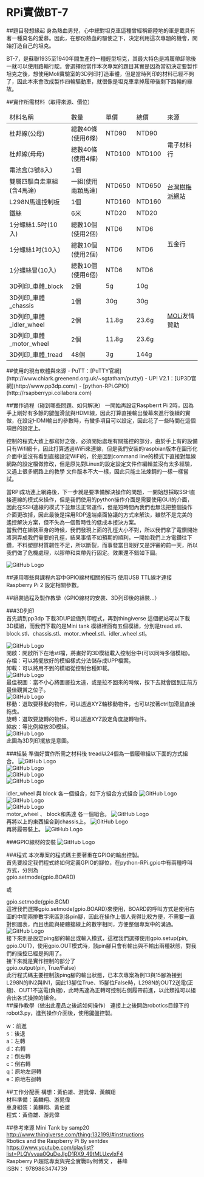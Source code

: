 # RPi實做BT-7

##題目發想緣起
身為熱血男兒，心中總對坦克車這種曾經稱霸陸地的軍是載具有著一種莫名的愛慕。因此，在那份熱血的驅使之下，決定利用這次專題的機會，開始打造自己的坦克。<br>

BT-7，是蘇聯1935至1940年間生產的一種輕型坦克，其最大特色是將履帶卸除後一就可以使用路輪行駛。會選擇他當作本次專案的題目其實是因為當初決定要製作坦克之後，想使用Moli實驗室的3D列印打造車體，但是當時列印的材料已經不夠了，因此本來會改成製作四輪驅動車，就很像是坦克車拿掉履帶後剩下路輪的緣故。<br>

##實作所需材料（取得來源、價位）

<table>
	<thead>
		<tr>
			<td>材料名稱</td>
			<td>數量</td>
			<td>單價</td>
			<td>總價</td>
			<td>來源</td>
		</tr>
	</thead>
	<tbody>
		<tr>
			<td>杜邦線(公母)</td>
			<td>總數40條(使用6條)</td>
			<td>NTD90</td>
			<td>NTD90</td>
			<td rowspan="3">電子材料行</td>
		</tr>
		<tr>
			<td>杜邦線(母母)</td>
			<td>總數40條(使用4條)</td>
			<td>NTD100</td>
			<td>NTD100</td>
		</tr>
		<tr>
			<td>電池盒(3號8入)</td>
			<td>1個</td>
			<td></td>
			<td></td>
		</tr>
		<tr>
			<td>雙層四驅自走車組(含4馬達)</td>
			<td>一組(使用兩顆馬達)</td>
			<td>NTD650</td>
			<td>NTD650</td>
			<td rowspan="2"><a href="http://www.raspberrypi.com.tw/purchase/shop/robotics/">台灣樹梅派網站</a></td>
		</tr>
		<tr>
			<td>L298N馬達控制板</td>
			<td>1個</td>
			<td>NTD160</td>
			<td>NTD160</td>
		</tr>
		<tr>
			<td>鐵絲</td>
			<td>6米</td>
			<td>NTD20</td>
			<td>NTD20</td>
			<td rowspan="4">五金行</td>
		</tr>
		<tr>
			<td>1分螺絲1.5吋(10入)</td>
			<td>總數10個(使用2個)</td>
			<td>NTD6</td>
			<td>NTD6</td>
		</tr>
		<tr>
			<td>1分螺絲1吋(10入)</td>
			<td>總數10個(使用2個)</td>
			<td>NTD6</td>
			<td>NTD6</td>
		</tr>
		<tr>
			<td>1分螺絲冒(10入)</td>
			<td>總數10個(使用6個)</td>
			<td>NTD6</td>
			<td>NTD6</td>
		</tr>
		<tr>
			<td>3D列印_車體_block</td>
			<td>2個</td>
			<td>5g</td>
			<td>10g</td>
			<td rowspan="5"><a href="https://www.facebook.com/MOLi.rocks">MOLi</a>友情贊助</td>
		</tr>
		<tr>
			<td>3D列印_車體_chassis</td>
			<td>1個</td>
			<td>30g</td>
			<td>30g</td>
		</tr>
		<tr>
			<td>3D列印_車體_idler_wheel</td>
			<td>2個</td>
			<td>11.8g</td>
			<td>23.6g</td>
		</tr>
		<tr>
			<td>3D列印_車體_motor_wheel</td>
			<td>2個</td>
			<td>11.8g</td>
			<td>23.6g</td>
		</tr>
			<td>3D列印_車體_tread</td>
			<td>48個</td>
			<td>3g</td>
			<td>144g</td>
		</tr>
	</tbody>
</table>
##使用的現有軟體與來源
- PuTT：[PuTTY官網](http://www.chiark.greenend.org.uk/~sgtatham/putty/)
- UP! V2.1：[UP3D官網](http://www.pp3dp.com/)
- [python-RPi.GPIO](http://rsapberrypi.collabora.com)

##實作過程（碰到哪些問題、如何解決）
一開始再設定Raspberrt Pi 2時，因為手上剛好有多餘的鍵盤滑鼠與HDMI線，因此打算直接輸出螢幕來進行後續的實做，在設定HDMI輸出的參數時，有蠻多項目可以設定，因此花了一些時間在這個項目的設定上。<br>

控制的程式大致上都寫好之後，必須開始處理有關搖控的部分，由於手上有的設備只有Wifi網卡，因此打算透過WiFi來連線，但是我們安裝的raspbian版本在圖形化介面中並沒有看到直接設定WiFi的，於是回到command line的模式下直接對無線網路的設定檔做修改，但是原先對Linux的設定設定文件作編輯並沒有太多經驗，又遇上很多網路上的教學
文件版本不大一樣，因此只能土法煉鋼的一樣一樣嘗試。<br>

當RPi成功連上網路後，下一步就是要準備解決操作的問題，一開始想採取SSH直接連線的模式來操作，但是我們使用的python操作介面是需要使用GUI的介面，因此在SSH連線的模式下並無法正常運作，但是短時間內我們也無法把整個操作介面更改掉，因此最後是採用RDP遠端桌面協議的方式來解決，雖然不是完美的遙控解決方案，但不失為一個暫時性的低成本接決方案。<br>
當我們在組裝車身的時候，我們發現上面的孔徑大小不對，所以我們拿了電鑽開始將洞弄成我們需要的孔徑，結果事情不如預期的順利，一開始我們上方電鑽往下鑽，不料塑膠材質韌性不足，所以斷裂，而事發當日剛好又是評審的前一天，所以我們做了危機處理，以膠帶和束帶先行固定。效果還不錯如下圖。<br>

![GitHub Logo](https://github.com/NCNU-OpenSource/BT-7/blob/master/img/001.jpg)<br>

##運用哪些與課程內容中GPIO線材相關的技巧
使用USB TTL線才連接Raspberry Pi 2 設定相關參數。<br>

##組裝過程及製作教學（GPIO線材的安裝、3D列印後的組裝...）

###3D列印<br>
首先請到pp3dp 下載3DUP設備列印程式，再到thingiverse 這個網站可以下載 3D模組，而我們下載的是Mini tank 模組裡面有五個模組，分別是tread.stl、block.stl、chassis.stl、motor_wheel.stl、idler_wheel.stl。<br>

![GitHub Logo](https://github.com/NCNU-OpenSource/BT-7/blob/master/img/002.png)<br>
開啟：開啟所下在地stl檔，將畫好的3D模組載入控制台中(可以同時多個模組)。<br>
存檔：可以將擺放好的模組樣式分法儲存成UPP檔案。<br>
卸載：可以將用不到的模組從控制台種卸載。<br>
![GitHub Logo](https://github.com/NCNU-OpenSource/BT-7/blob/master/img/003.png)<br>
最佳視圖：當不小心將圖層拉太遠，或是拉不回來的時候，按下去就會回到正前方最佳觀賞之位子。<br>
![GitHub Logo](https://github.com/NCNU-OpenSource/BT-7/blob/master/img/004.png)<br>
移動：選取要移動的物件，可以透過XYZ軸移動物件，也可以按著ctrl加滑鼠直接拖曳。<br>
旋轉：選取要旋轉的物件，可以透過XYZ設定角度旋轉物件。<br>
縮放：等比例縮放3D模組。<br>
![GitHub Logo](https://github.com/NCNU-OpenSource/BT-7/blob/master/img/005.png)<br>
此圖為3D列印擺放是意圖。

###組裝
準備好實作所需之材料後
tread以24個為一個履帶組以下面的方式組合。
![GitHub Logo](https://github.com/NCNU-OpenSource/BT-7/blob/master/img/006.jpg)<br>
![GitHub Logo](https://github.com/NCNU-OpenSource/BT-7/blob/master/img/007.jpg)<br>
![GitHub Logo](https://github.com/NCNU-OpenSource/BT-7/blob/master/img/008.jpg)<br>
![GitHub Logo](https://github.com/NCNU-OpenSource/BT-7/blob/master/img/009.jpg)<br>

idler_wheel 與 block 各一個組合，如下方組合方式組合
![GitHub Logo](https://github.com/NCNU-OpenSource/BT-7/blob/master/img/010.jpg)<br>
![GitHub Logo](https://github.com/NCNU-OpenSource/BT-7/blob/master/img/011.jpg)<br>
![GitHub Logo](https://github.com/NCNU-OpenSource/BT-7/blob/master/img/012.jpg)<br>
motor_wheel 、 block和馬達 各一個組合。
![GitHub Logo](https://github.com/NCNU-OpenSource/BT-7/blob/master/img/013.jpg)<br>
再將以上的東西組合到chassis上。
![GitHub Logo](https://github.com/NCNU-OpenSource/BT-7/blob/master/img/014.jpg)<br>
再將履帶裝上。
![GitHub Logo](https://github.com/NCNU-OpenSource/BT-7/blob/master/img/015.jpg)<br>

###GPIO線材的安裝
![GitHub Logo](https://github.com/NCNU-OpenSource/BT-7/blob/master/img/016.png)<br>

###程式
本次專案的程式碼主要著重在GPIO的輸出控製。<br>
首先要設定我們程式終如何定義GPIO的腳位，在python-RPi.gpio中有兩種呼叫方式，分別為<br>
gpio.setmode(gpio.BOARD)<br>

或<br>

gpio.setmode(gpio.BCM)<br>
這裡我們選擇gpio.setmode(gpio.BOARD)來使用，BOARD的呼叫方式是使用右圖的中間兩排數字來區別各pin腳，因此在操作上個人覺得比較方便，不需要一直對照圖表，而且也能與硬體接線上的數字相同，方便整個專案中的溝通。<br>
![GitHub Logo](https://github.com/NCNU-OpenSource/BT-7/blob/master/img/017.png)<br>
接下來則是設定ping腳的輸出或輸入模式，這裡我們選擇使用gpio.setup(pin, gpio.OUT)，使用gpio.OUT模式時，該pin腳只會有輸出與不輸出兩種狀態，對我們的操控已經是夠用了。<br>
接下來就是實作控制的部分了<br>
gpio.output(pin, True/False)<br>
此行程式碼主要控制該ping腳的輸出狀態，已本次專案為例13與15腳為接到L298N的IN2與IN1，因此13腳位True、15腳位False時，L298N的OUT2送電(正極)、OUT1不送電(負極)，此時馬達為正轉可控制右側履帶前進，以此類推可以組合出各式操控的組合。<br>
##操作教學（做出此產品之後該如何操作）
連接上之後開啟robotics目錄下的robot3.py，進到操作介面後，使用鍵盤控製。

w：前進<br>
s：後退<br>
a：左轉<br>
d：右轉<br>
z：倒左轉<br>
c：倒右轉<br>
q：原地左迴轉<br>
e：原地右迴轉<br>

##工作分配表
構想：黃伯雄、游晁偉、黃麟翔<br>
材料準備：黃麟翔、游晁偉<br>
車身組裝：黃麟翔、黃伯雄<br>
程式：黃伯雄、游晁偉<br>

##參考來源
Mini Tank by samp20<br>
http://www.thingiverse.com/thing:132199/#instructions <br>
Rbotics and the Raspberry Pi By sentdex<br>
https://www.youtube.com/playlist?list=PLQVvvaa0QuDeJlgD1RX9_49tMLUxvIxF4<br>
Raspberry Pi超炫專案與完全實戰By柯博文 ， 碁峰<br>
ISBN： 9789863474739<br>
